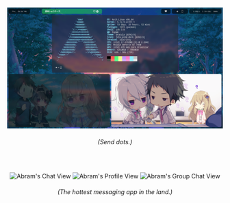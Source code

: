 ![A Screenshot of a Linux Desktop](https://github.com/ker0olos/ker0olos/raw/main/2021-06-24-225815_1366x768_scrot.png)

<h6 align="center"><i>(Send dots.)</i></h6>

</br>
<p align="center">
  <img src="https://github.com/ker0olos/ker0olos/raw/main/chat-view.gif" alt="Abram's Chat View"></img>
  <img src="https://github.com/ker0olos/ker0olos/raw/main/profile-view.gif" alt="Abram's Profile View"></img>
  <img src="https://github.com/ker0olos/ker0olos/raw/main/group-view.gif" alt="Abram's Group Chat View"></img>
  <!--<img src="https://github.com/ker0olos/ker0olos/raw/main/messaging-view.gif" alt"=Abram's Messaging Experience"></img>-->
</p>

<h6 align="center"><i>(The hottest messaging app in the land.)</i></h6>
